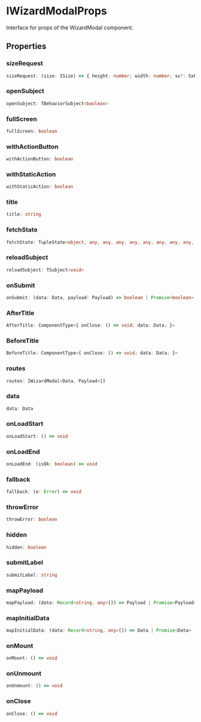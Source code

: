# IWizardModalProps

Interface for props of the WizardModal component.

## Properties

### sizeRequest

```ts
sizeRequest: (size: ISize) => { height: number; width: number; sx?: SxProps<{}>; }
```

### openSubject

```ts
openSubject: TBehaviorSubject<boolean>
```

### fullScreen

```ts
fullScreen: boolean
```

### withActionButton

```ts
withActionButton: boolean
```

### withStaticAction

```ts
withStaticAction: boolean
```

### title

```ts
title: string
```

### fetchState

```ts
fetchState: TupleState<object, any, any, any, any, any, any, any, any, any, any> | ObjectState<object, any>
```

### reloadSubject

```ts
reloadSubject: TSubject<void>
```

### onSubmit

```ts
onSubmit: (data: Data, payload: Payload) => boolean | Promise<boolean>
```

### AfterTitle

```ts
AfterTitle: ComponentType<{ onClose: () => void; data: Data; }>
```

### BeforeTitle

```ts
BeforeTitle: ComponentType<{ onClose: () => void; data: Data; }>
```

### routes

```ts
routes: IWizardModal<Data, Payload>[]
```

### data

```ts
data: Data
```

### onLoadStart

```ts
onLoadStart: () => void
```

### onLoadEnd

```ts
onLoadEnd: (isOk: boolean) => void
```

### fallback

```ts
fallback: (e: Error) => void
```

### throwError

```ts
throwError: boolean
```

### hidden

```ts
hidden: boolean
```

### submitLabel

```ts
submitLabel: string
```

### mapPayload

```ts
mapPayload: (data: Record<string, any>[]) => Payload | Promise<Payload>
```

### mapInitialData

```ts
mapInitialData: (data: Record<string, any>[]) => Data | Promise<Data>
```

### onMount

```ts
onMount: () => void
```

### onUnmount

```ts
onUnmount: () => void
```

### onClose

```ts
onClose: () => void
```
